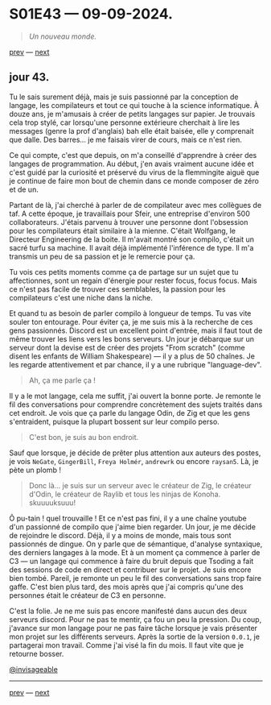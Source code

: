 # S01E43 — 09-09-2024.

> *Un nouveau monde.*

[prev](S01E42-08-09-2024.md) — [next](S01E44-10-09-2024.md)

## jour 43.
 
Tu le sais surement déjà, mais je suis passionné par la conception de langage, les compilateurs et tout ce qui touche à la science informatique. À douze ans, je m'amusais à créer de petits langages sur papier. Je trouvais cela trop stylé, car lorsqu'une personne extérieure cherchait à lire les messages (genre la prof d'anglais) bah elle était baisée, elle y comprenait que dalle. Des barres... je me faisais virer de cours, mais ce n'est rien.

Ce qui compte, c'est que depuis, on m'a conseillé d'apprendre à créer des langages de programmation. Au début, j'en avais vraiment aucune idée et c'est guidé par la curiosité et préservé du virus de la flemmingite aiguë que je continue de faire mon bout de chemin dans ce monde composer de zéro et de un.

Partant de là, j'ai cherché à parler de de compilateur avec mes collègues de taf. A cette époque, je travaillais pour Sfeir, une entreprise d'environ 500 collaborateurs. J'étais parvenu à trouver une personne dont l'obsession pour les compilateurs était similaire à la mienne. C'était Wolfgang, le Directeur Engineering de la boite. Il m'avait montré son compilo, c'était un sacré turfu sa machine. Il avait déjà implémenté l'inférence de type. Il m'a transmis un peu de sa passion et je le remercie pour ça.

Tu vois ces petits moments comme ça de partage sur un sujet que tu affectionnes, sont un regain d'énergie pour rester focus, focus focus. Mais ce n'est pas facile de trouver ces semblables, la passion pour les compilateurs c'est une niche dans la niche.

Et quand tu as besoin de parler compilo à longueur de temps. Tu vas vite souler ton entourage. Pour éviter ça, je me suis mis à la recherche de ces gens passionnés. Discord est un excellent point d'entrée, mais il faut tout de même trouver les liens vers les bons serveurs. Un jour je débarque sur un serveur dont la devise est de créer des projets "From scratch" (comme disent les enfants de William Shakespeare) — il y a plus de 50 chaînes. Je les regarde attentivement et par chance, il y a une rubrique "language-dev".

> Ah, ça me parle ça !

Il y a le mot langage, cela me suffit, j'ai ouvert la bonne porte. Je remonte le fil des conversations pour comprendre concrètement des sujets traités dans cet endroit. Je vois que ça parle du langage Odin, de Zig et que les gens s'entraident, puisque la plupart bossent sur leur compilo perso.

> C'est bon, je suis au bon endroit.

Sauf que lorsque, je décide de prêter plus attention aux auteurs des postes, je vois `NeGate`, `GingerBill`, `Freya Holmér`, `andrewrk` ou encore `raysan5`. Là, je pète un plomb !

> Donc là... je suis sur un serveur avec le créateur de Zig, le créateur d'Odin, le créateur de Raylib et tous les ninjas de Konoha. skuuuuksuuu!

Ô pu-tain ! quel trouvaille ! Et ce n'est pas fini, il y a une chaîne youtube d'un passionné de compilo que j'aime bien regarder. Un jour, je me décide de rejoindre le discord. Déjà, il y a moins de monde, mais tous sont passionnés de dingue. On y parle que de sémantique, d'analyse syntaxique, des derniers langages à la mode. Et à un moment ça commence à parler de C3 — un langage qui commence à faire du bruit depuis que Tsoding a fait des sessions de code en direct et contribuer sur le projet. Je suis encore bien tombé. Pareil, je remonte un peu le fil des conversations sans trop faire gaffe. C'est bien plus tard, des mois après que j'ai compris qu'une des personnes était le créateur de C3 en personne.

C'est la folie. Je ne me suis pas encore manifesté dans aucun des deux serveurs discord. Pour ne pas te mentir, ça fou un peu la pression. Du coup, j'avance sur mon langage pour ne pas faire tâche lorsque je vais présenter mon projet sur les différents serveurs. Après la sortie de la version `0.0.1`, je partagerai mon travail. Comme j'ai visé la fin du mois. Il faut vite que je retourne bosser.

[@invisageable](https://twitter.com/invisageable)   

---

[prev](S01E42-08-09-2024.md) — [next](S01E44-10-09-2024.md)   
